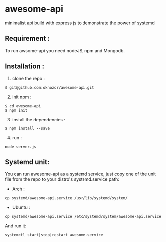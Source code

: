 # awesome-api
minimalist api build  with express js to demonstrate the power of systemd

## Requirement :

To run awsome-api you need nodeJS, npm and Mongodb. 

## Installation : 

1. clone the repo : 
```
$ git@github.com:oknozor/awesome-api.git
```
2. init npm : 
```
$ cd awesome-api
$ npm init
```
3. install the dependencies : 
```
$ npm install --save
```

4. run : 
```
node server.js
```

## Systemd unit: 
 
You can run awesome-api as a systemd service, just copy one of the unit file from the repo 
to your distro's systemd.service path:

  * Arch : 
  ``` 
  cp systemd/awesome-api.service /usr/lib/systemd/system/
  ```
  * Ubuntu :
  
  ``` 
  cp systemd/awesome-api.service /etc/systemd/system/awesome-api.service
  ```

And run it: 

```
systemctl start|stop|restart awesome.service
```
  


